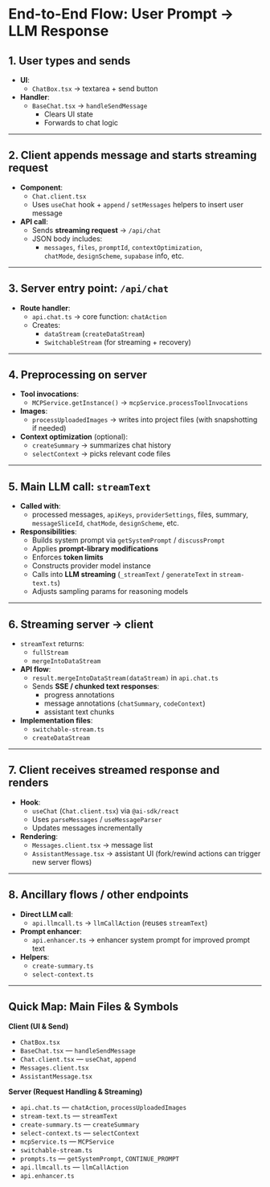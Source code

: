 # End-to-End Flow: User Prompt → LLM Response

## 1. User types and sends
- **UI**:  
  - `ChatBox.tsx` → textarea + send button  
- **Handler**:  
  - `BaseChat.tsx` → `handleSendMessage`  
    - Clears UI state  
    - Forwards to chat logic  

---

## 2. Client appends message and starts streaming request
- **Component**:  
  - `Chat.client.tsx`  
  - Uses `useChat` hook + `append` / `setMessages` helpers to insert user message  
- **API call**:  
  - Sends **streaming request** → `/api/chat`  
  - JSON body includes:  
    - `messages`, `files`, `promptId`, `contextOptimization`,  
      `chatMode`, `designScheme`, `supabase` info, etc.  

---

## 3. Server entry point: `/api/chat`
- **Route handler**:  
  - `api.chat.ts` → core function: `chatAction`  
  - Creates:  
    - `dataStream` (`createDataStream`)  
    - `SwitchableStream` (for streaming + recovery)  

---

## 4. Preprocessing on server
- **Tool invocations**:  
  - `MCPService.getInstance()` → `mcpService.processToolInvocations`  
- **Images**:  
  - `processUploadedImages` → writes into project files (with snapshotting if needed)  
- **Context optimization** (optional):  
  - `createSummary` → summarizes chat history  
  - `selectContext` → picks relevant code files  

---

## 5. Main LLM call: `streamText`
- **Called with**:  
  - processed messages, `apiKeys`, `providerSettings`, files, summary, `messageSliceId`, `chatMode`, `designScheme`, etc.  
- **Responsibilities**:  
  - Builds system prompt via `getSystemPrompt` / `discussPrompt`  
  - Applies **prompt-library modifications**  
  - Enforces **token limits**  
  - Constructs provider model instance  
  - Calls into **LLM streaming** (`_streamText` / `generateText` in `stream-text.ts`)  
  - Adjusts sampling params for reasoning models  

---

## 6. Streaming server → client
- `streamText` returns:  
  - `fullStream`  
  - `mergeIntoDataStream`  
- **API flow**:  
  - `result.mergeIntoDataStream(dataStream)` in `api.chat.ts`  
  - Sends **SSE / chunked text responses**:  
    - progress annotations  
    - message annotations (`chatSummary`, `codeContext`)  
    - assistant text chunks  
- **Implementation files**:  
  - `switchable-stream.ts`  
  - `createDataStream`  

---

## 7. Client receives streamed response and renders
- **Hook**:  
  - `useChat` (`Chat.client.tsx`) via `@ai-sdk/react`  
  - Uses `parseMessages` / `useMessageParser`  
  - Updates messages incrementally  
- **Rendering**:  
  - `Messages.client.tsx` → message list  
  - `AssistantMessage.tsx` → assistant UI (fork/rewind actions can trigger new server flows)  

---

## 8. Ancillary flows / other endpoints
- **Direct LLM call**:  
  - `api.llmcall.ts` → `llmCallAction` (reuses `streamText`)  
- **Prompt enhancer**:  
  - `api.enhancer.ts` → enhancer system prompt for improved prompt text  
- **Helpers**:  
  - `create-summary.ts`  
  - `select-context.ts`  

---

## Quick Map: Main Files & Symbols
**Client (UI & Send)**  
- `ChatBox.tsx`  
- `BaseChat.tsx` — `handleSendMessage`  
- `Chat.client.tsx` — `useChat`, `append`  
- `Messages.client.tsx`  
- `AssistantMessage.tsx`  

**Server (Request Handling & Streaming)**  
- `api.chat.ts` — `chatAction`, `processUploadedImages`  
- `stream-text.ts` — `streamText`  
- `create-summary.ts` — `createSummary`  
- `select-context.ts` — `selectContext`  
- `mcpService.ts` — `MCPService`  
- `switchable-stream.ts`  
- `prompts.ts` — `getSystemPrompt`, `CONTINUE_PROMPT`  
- `api.llmcall.ts` — `llmCallAction`  
- `api.enhancer.ts`  
